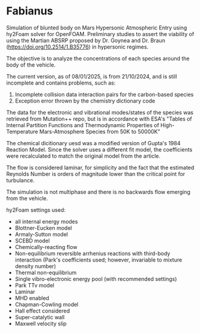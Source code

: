 # Fabianus
Simulation of blunted body on Mars Hypersonic Atmospheric Entry using hy2Foam solver for OpenFOAM. Preliminary studies to assert the viability of using the Martian ABSRP proposed by Dr. Goynea and Dr. Braun (https://doi.org/10.2514/1.B35776) in hypersonic regimes.

The objective is to analyze the concentrations of each species around the body of the vehicle.

The current version, as of 08/01/2025, is from 21/10/2024, and is still incomplete and contains problems, such as:
1. Incomplete collision data interaction pairs for the carbon-based species
2. Exception error thrown by the chemistry dictionary code

The data for the electronic and vibrational modes/states of the species was retrieved from Mutation++ repo, but is in accordance with ESA's "Tables of Internal Partition Functions and Thermodynamic Properties of High-Temperature Mars-Atmosphere Species from 50K to 50000K"

The chemical dicitionary uesd was a modified version of Gupta's 1984 Reaction Model. Since the solver uses a different fit model, the coefficients were recalculated to match the original model from the article.

The flow is considered laminar, for simplicity and the fact that the estimated Reynolds Number is orders of magnitude lower than the critical point for turbulance.

The simulation is not multiphase and there is no backwards flow emerging from the vehicle.

hy2Foam settings used:
- all internal energy modes
- Blottner-Eucken model
- Armaly-Sutton model
- SCEBD model
- Chemically-reacting flow
- Non-equilibrium reversible arrhenius reactions with third-body interaction (Park's coefficients used; however, invariable to mixture density number)
- Thermal non-equilibrium
- Single vibro-electronic energy pool (with recommended settings)
- Park TTv model
- Laminar
- MHD enabled
- Chapman-Cowling model
- Hall effect considered
- Super-catalytic wall
- Maxwell velocity slip
